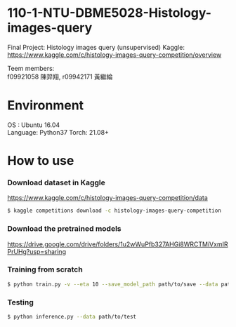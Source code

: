 # 110-1-NTU-DBME5028-Histology-images-query
Final Project: Histology images query (unsupervised)
Kaggle: https://www.kaggle.com/c/histology-images-query-competition/overview

Teem members:\
f09921058 陳羿翔, r09942171 黃繼綸

# Environment
OS : Ubuntu 16.04 \
Language: Python37
Torch: 21.08+

# How to use
### Download dataset in Kaggle
https://www.kaggle.com/c/histology-images-query-competition/data
```bash
$ kaggle competitions download -c histology-images-query-competition
```

### Download the pretrained models
https://drive.google.com/drive/folders/1u2wWuPfb327AHGi8WRCTMiVxmIRPrUHg?usp=sharing


### Training from scratch
```bash
$ python train.py -v --eta 10 --save_model_path path/to/save --data path/to/train
```

### Testing
```bash
$ python inference.py --data path/to/test
```
